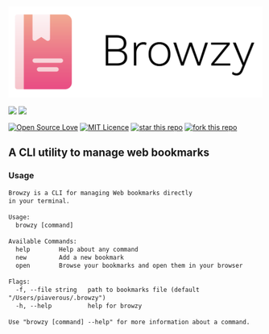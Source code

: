 ![](./assets/Browzy.png)

![](https://github.com/piaverous/browzy/workflows/goreleaser/badge.svg?branch=master) ![](https://img.shields.io/github/v/release/piaverous/browzy)

[![Open Source Love](https://badges.frapsoft.com/os/v1/open-source.svg?v=103)](https://github.com/ellerbrock/open-source-badges/) [![MIT Licence](https://badges.frapsoft.com/os/mit/mit.svg?v=103)](https://opensource.org/licenses/mit-license.php) [![star this repo](http://githubbadges.com/star.svg?user=piaverous&repo=browzy&style=flat)](https://github.com/piaverous/browzy) [![fork this repo](http://githubbadges.com/fork.svg?user=piaverous&repo=browzy&style=flat)](https://github.com/piaverous/browzy/fork) 

## A CLI utility to manage web bookmarks

### Usage

```
Browzy is a CLI for managing Web bookmarks directly 
in your terminal.

Usage:
  browzy [command]

Available Commands:
  help        Help about any command
  new         Add a new bookmark
  open        Browse your bookmarks and open them in your browser

Flags:
  -f, --file string   path to bookmarks file (default "/Users/piaverous/.browzy")
  -h, --help          help for browzy

Use "browzy [command] --help" for more information about a command.
```
